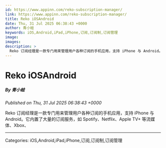 ```yaml
---
id: https://www.appinn.com/reko-subscription-manager/
link: https://www.appinn.com/reko-subscription-manager/
title: Reko iOSAndroid
date: Thu, 31 Jul 2025 06:38:43 +0000
author: 青小蛙
keywords: iOS,Android,iPad,iPhone,订阅,订阅制,订阅管理
image: 
images: 
description: >
  Reko 订阅经理是一款专门用来管理用户各种订阅的手机应用，支持 iPhone 与 Android。它内置了大量的订阅服务，如 Spotify、Netflix、Apple TV+ 等流媒体、Xbox、 
---
```

# Reko iOSAndroid
##### By 青小蛙
_Published on Thu, 31 Jul 2025 06:38:43 +0000_

Reko 订阅经理是一款专门用来管理用户各种订阅的手机应用，支持 iPhone 与 Android。它内置了大量的订阅服务，如 Spotify、Netflix、Apple TV+ 等流媒体、Xbox、

---
Categories: iOS,Android,iPad,iPhone,订阅,订阅制,订阅管理